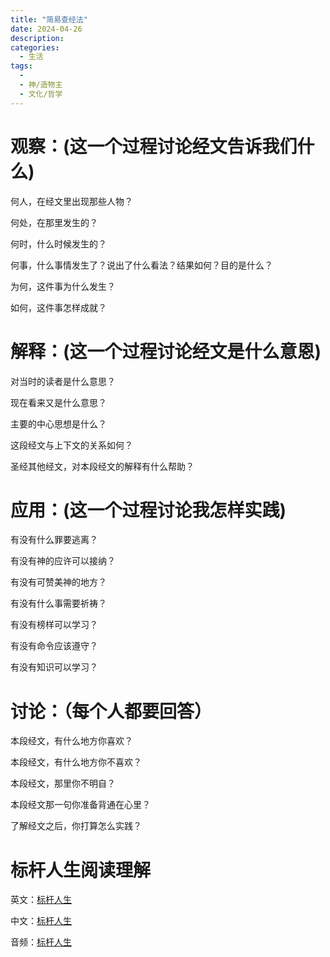 ```yaml
---
title: "简易查经法"
date: 2024-04-26
description: 
categories:
  - 生活
tags:
  - 
  - 神/造物主
  - 文化/哲学
---
```



# 观察：(这一个过程讨论经文告诉我们什么)

何人，在经文里出现那些人物？

何处，在那里发生的？

何时，什么时候发生的？

何事，什么事情发生了？说出了什么看法？结果如何？目的是什么？

为何，这件事为什么发生？

如何，这件事怎样成就？

# 解释：(这一个过程讨论经文是什么意恩)

对当时的读者是什么意思？

现在看来又是什么意思？

主要的中心思想是什么？

这段经文与上下文的关系如何？

圣经其他经文，对本段经文的解释有什么帮助？

# 应用：(这一个过程讨论我怎样实践)

有没有什么罪要逃离？

有没有神的应许可以接纳？

有没有可赞美神的地方？

有没有什么事需要祈祷？

有没有榜样可以学习？

有没有命令应该遵守？

有没有知识可以学习？

# 讨论：（每个人都要回答）

本段经文，有什么地方你喜欢？

本段经文，有什么地方你不喜欢？

本段经文，那里你不明自？

本段经文那一句你准备背通在心里？

了解经文之后，你打算怎么实践？

# 标杆人生阅读理解

英文：[标杆人生](https://www.purposedriven.com/)

中文：[标杆人生](https://www.yodu.org/book/427/)

音频：[标杆人生](https://www.youtube.com/watch?v=ldISIMygawA)
